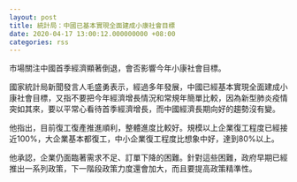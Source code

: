 ```yaml
---
layout: post
title: 統計局：中國已基本實現全面建成小康社會目標
date: 2020-04-17 13:00:12.000000000 +08:00
categories: rss
---
```


市場關注中國首季經濟顯著倒退，會否影響今年小康社會目標。

國家統計局新聞發言人毛盛勇表示，經過多年發展，中國已經基本實現全面建成小康社會目標，又指不要把今年經濟增長情況和常規年簡單比較，因為新型肺炎疫情突如其來，要以平常心看待首季經濟增長，而中國經濟長期向好的趨勢沒有變。

他指出，目前復工復產推進順利，整體進度比較好。規模以上企業復工程度已經接近100%，大企業基本都復工，中小企業復工程度比想象中好，達到80%以上。

他承認，企業仍面臨著需求不足、訂單下降的困難。針對這些困難，政府早期已經推出一系列政策，下一階段政策力度還會加大，而且要提高政策精準性。
